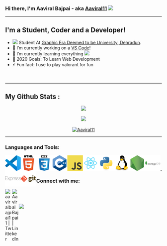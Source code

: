 <meta name="viewport" content="width=device-width, initial-scale=1.0">

### Hi there, I'm Aaviral Bajpai - aka [Aaviral11][website] <img src="https://github.com/TheDudeThatCode/TheDudeThatCode/blob/master/Assets/Hi.gif" width="29px">


---

## I'm a Student, Coder and a Developer!
- <img src="https://github.com/TheDudeThatCode/TheDudeThatCode/blob/master/Assets/Developer.gif" width="24px"> Student At [Graphic Era Deemed to be University, Dehradun][school].
- 🔭 I’m currently working on a [VS Code][web]!
- 🌱 I’m currently learning everything <img src="https://github.com/TheDudeThatCode/TheDudeThatCode/blob/master/Assets/Earth.gif" width="22px">
- 🥅 2020 Goals: To Learn Web Development 
- ⚡ Fun fact: I use to play valorant for fun

<br />

---

## My Github Stats :

<a href="https://github.com/Aaviral11">
  <p align="center">  <img height="180em" src="https://github-readme-stats.vercel.app/api?username=Aaviral11&show_icons=true&hide_border=true&theme=radical" /></p>
   <p align="center"> <img height="180em" src="https://github-readme-stats.vercel.app/api/top-langs/?username=Aaviral11&theme=radical&layout=compact" /></p>
  <p align="center"><img align="center" src="https://github-readme-streak-stats.herokuapp.com/?user=Aaviral11" alt="Aaviral11" /></p>
</a>

[twitter]: https://twitter.com/aaviralbajpai11
[linkedin]: [https://www.linkedin.com/in/aaviralbajpai011/]
[website]: https://Aaviral11.github.io/
[web]: https://code.visualstudio.com/
[school]: https://www.geu.ac.in/

---

    
### Languages and Tools:
<p>
<img align="left" alt="Visual Studio Code" width="50px" src="https://raw.githubusercontent.com/github/explore/80688e429a7d4ef2fca1e82350fe8e3517d3494d/topics/visual-studio-code/visual-studio-code.png" />
<img align="left" alt="HTML5" width="50px" src="https://raw.githubusercontent.com/github/explore/80688e429a7d4ef2fca1e82350fe8e3517d3494d/topics/html/html.png" />
<img align="left" alt="CSS3" width="50px" src="https://raw.githubusercontent.com/github/explore/80688e429a7d4ef2fca1e82350fe8e3517d3494d/topics/css/css.png" />
<img align="left" alt="C++" width="50px" src="https://github.com/devicons/devicon/blob/master/icons/cplusplus/cplusplus-original.svg" />
<img align="left" alt="JavaScript" width="50px" src="https://raw.githubusercontent.com/github/explore/80688e429a7d4ef2fca1e82350fe8e3517d3494d/topics/javascript/javascript.png" />
<img align="left" alt="React" width="50px" src="https://raw.githubusercontent.com/github/explore/80688e429a7d4ef2fca1e82350fe8e3517d3494d/topics/react/react.png" />
<img align="left" alt="Python" width="50px" src="https://github.com/devicons/devicon/blob/master/icons/python/python-original.svg" />
<img align="left" alt="Linux" width="50px" src="https://github.com/devicons/devicon/blob/master/icons/linux/linux-original.svg" />
<img align="left" alt="Node.js" width="50px" src="https://raw.githubusercontent.com/github/explore/80688e429a7d4ef2fca1e82350fe8e3517d3494d/topics/nodejs/nodejs.png" />
<img align="left" width="50px" src="https://raw.githubusercontent.com/github/explore/80688e429a7d4ef2fca1e82350fe8e3517d3494d/topics/mongodb/mongodb.png" />
<img align="left" width="50px"" src="https://raw.githubusercontent.com/github/explore/80688e429a7d4ef2fca1e82350fe8e3517d3494d/topics/express/express.png" />
<img align="left" width="50px"src="https://raw.githubusercontent.com/github/explore/80688e429a7d4ef2fca1e82350fe8e3517d3494d/topics/git/git.png" />

</p>
<br />
<br />

---
<p>
    
### Connect with me:

[<img align="left" alt="aaviralbajpai11 | Twitter" width="22px" src="https://cdn.jsdelivr.net/npm/simple-icons@v3/icons/twitter.svg" bgcolor="white" />][twitter]
[<img align="left" alt="Aaviral Bajpai | LinkedIn" width="22px" src="https://cdn.jsdelivr.net/npm/simple-icons@v3/icons/linkedin.svg" bgcolor="white" />][linkedin]



<br /><br />

![](https://komarev.com/ghpvc/?username=Aaviral11)
